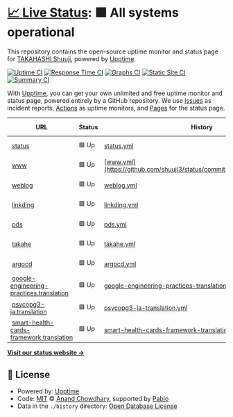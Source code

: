 # [📈 Live Status](https://status.shuuji3.xyz): <!--live status--> **🟩 All systems operational**

This repository contains the open-source uptime monitor and status page for [TAKAHASHI Shuuji](https://shuuji3.xyz), powered by [Upptime](https://github.com/upptime/upptime).

[![Uptime CI](https://github.com/shuuji3/status/workflows/Uptime%20CI/badge.svg)](https://github.com/shuuji3/status/actions?query=workflow%3A%22Uptime+CI%22)
[![Response Time CI](https://github.com/shuuji3/status/workflows/Response%20Time%20CI/badge.svg)](https://github.com/shuuji3/status/actions?query=workflow%3A%22Response+Time+CI%22)
[![Graphs CI](https://github.com/shuuji3/status/workflows/Graphs%20CI/badge.svg)](https://github.com/shuuji3/status/actions?query=workflow%3A%22Graphs+CI%22)
[![Static Site CI](https://github.com/shuuji3/status/workflows/Static%20Site%20CI/badge.svg)](https://github.com/shuuji3/status/actions?query=workflow%3A%22Static+Site+CI%22)
[![Summary CI](https://github.com/shuuji3/status/workflows/Summary%20CI/badge.svg)](https://github.com/shuuji3/status/actions?query=workflow%3A%22Summary+CI%22)

With [Upptime](https://upptime.js.org), you can get your own unlimited and free uptime monitor and status page, powered entirely by a GitHub repository. We use [Issues](https://github.com/shuuji3/status/issues) as incident reports, [Actions](https://github.com/shuuji3/status/actions) as uptime monitors, and [Pages](https://status.shuuji3.xyz) for the status page.

<!--start: status pages-->
<!-- This summary is generated by Upptime (https://github.com/upptime/upptime) -->
<!-- Do not edit this manually, your changes will be overwritten -->
<!-- prettier-ignore -->
| URL | Status | History | Response Time | Uptime |
| --- | ------ | ------- | ------------- | ------ |
| <img alt="" src="https://icons.duckduckgo.com/ip3/status.shuuji3.xyz.ico" height="13"> [status](https://status.shuuji3.xyz) | 🟩 Up | [status.yml](https://github.com/shuuji3/status/commits/HEAD/history/status.yml) | <details><summary><img alt="Response time graph" src="./graphs/status/response-time-week.png" height="20"> 132ms</summary><br><a href="https://status.shuuji3.xyz/history/status"><img alt="Response time 160" src="https://img.shields.io/endpoint?url=https%3A%2F%2Fraw.githubusercontent.com%2Fshuuji3%2Fstatus%2FHEAD%2Fapi%2Fstatus%2Fresponse-time.json"></a><br><a href="https://status.shuuji3.xyz/history/status"><img alt="24-hour response time 131" src="https://img.shields.io/endpoint?url=https%3A%2F%2Fraw.githubusercontent.com%2Fshuuji3%2Fstatus%2FHEAD%2Fapi%2Fstatus%2Fresponse-time-day.json"></a><br><a href="https://status.shuuji3.xyz/history/status"><img alt="7-day response time 132" src="https://img.shields.io/endpoint?url=https%3A%2F%2Fraw.githubusercontent.com%2Fshuuji3%2Fstatus%2FHEAD%2Fapi%2Fstatus%2Fresponse-time-week.json"></a><br><a href="https://status.shuuji3.xyz/history/status"><img alt="30-day response time 133" src="https://img.shields.io/endpoint?url=https%3A%2F%2Fraw.githubusercontent.com%2Fshuuji3%2Fstatus%2FHEAD%2Fapi%2Fstatus%2Fresponse-time-month.json"></a><br><a href="https://status.shuuji3.xyz/history/status"><img alt="1-year response time 160" src="https://img.shields.io/endpoint?url=https%3A%2F%2Fraw.githubusercontent.com%2Fshuuji3%2Fstatus%2FHEAD%2Fapi%2Fstatus%2Fresponse-time-year.json"></a></details> | <details><summary><a href="https://status.shuuji3.xyz/history/status">99.29%</a></summary><a href="https://status.shuuji3.xyz/history/status"><img alt="All-time uptime 99.92%" src="https://img.shields.io/endpoint?url=https%3A%2F%2Fraw.githubusercontent.com%2Fshuuji3%2Fstatus%2FHEAD%2Fapi%2Fstatus%2Fuptime.json"></a><br><a href="https://status.shuuji3.xyz/history/status"><img alt="24-hour uptime 100.00%" src="https://img.shields.io/endpoint?url=https%3A%2F%2Fraw.githubusercontent.com%2Fshuuji3%2Fstatus%2FHEAD%2Fapi%2Fstatus%2Fuptime-day.json"></a><br><a href="https://status.shuuji3.xyz/history/status"><img alt="7-day uptime 99.29%" src="https://img.shields.io/endpoint?url=https%3A%2F%2Fraw.githubusercontent.com%2Fshuuji3%2Fstatus%2FHEAD%2Fapi%2Fstatus%2Fuptime-week.json"></a><br><a href="https://status.shuuji3.xyz/history/status"><img alt="30-day uptime 99.64%" src="https://img.shields.io/endpoint?url=https%3A%2F%2Fraw.githubusercontent.com%2Fshuuji3%2Fstatus%2FHEAD%2Fapi%2Fstatus%2Fuptime-month.json"></a><br><a href="https://status.shuuji3.xyz/history/status"><img alt="1-year uptime 99.92%" src="https://img.shields.io/endpoint?url=https%3A%2F%2Fraw.githubusercontent.com%2Fshuuji3%2Fstatus%2FHEAD%2Fapi%2Fstatus%2Fuptime-year.json"></a></details>
| <img alt="" src="https://icons.duckduckgo.com/ip3/www.shuuji3.xyz.ico" height="13"> [www](https://www.shuuji3.xyz) | 🟩 Up | [www.yml](https://github.com/shuuji3/status/commits/HEAD/history/www.yml) | <details><summary><img alt="Response time graph" src="./graphs/www/response-time-week.png" height="20"> 285ms</summary><br><a href="https://status.shuuji3.xyz/history/www"><img alt="Response time 432" src="https://img.shields.io/endpoint?url=https%3A%2F%2Fraw.githubusercontent.com%2Fshuuji3%2Fstatus%2FHEAD%2Fapi%2Fwww%2Fresponse-time.json"></a><br><a href="https://status.shuuji3.xyz/history/www"><img alt="24-hour response time 286" src="https://img.shields.io/endpoint?url=https%3A%2F%2Fraw.githubusercontent.com%2Fshuuji3%2Fstatus%2FHEAD%2Fapi%2Fwww%2Fresponse-time-day.json"></a><br><a href="https://status.shuuji3.xyz/history/www"><img alt="7-day response time 285" src="https://img.shields.io/endpoint?url=https%3A%2F%2Fraw.githubusercontent.com%2Fshuuji3%2Fstatus%2FHEAD%2Fapi%2Fwww%2Fresponse-time-week.json"></a><br><a href="https://status.shuuji3.xyz/history/www"><img alt="30-day response time 370" src="https://img.shields.io/endpoint?url=https%3A%2F%2Fraw.githubusercontent.com%2Fshuuji3%2Fstatus%2FHEAD%2Fapi%2Fwww%2Fresponse-time-month.json"></a><br><a href="https://status.shuuji3.xyz/history/www"><img alt="1-year response time 432" src="https://img.shields.io/endpoint?url=https%3A%2F%2Fraw.githubusercontent.com%2Fshuuji3%2Fstatus%2FHEAD%2Fapi%2Fwww%2Fresponse-time-year.json"></a></details> | <details><summary><a href="https://status.shuuji3.xyz/history/www">100.00%</a></summary><a href="https://status.shuuji3.xyz/history/www"><img alt="All-time uptime 99.99%" src="https://img.shields.io/endpoint?url=https%3A%2F%2Fraw.githubusercontent.com%2Fshuuji3%2Fstatus%2FHEAD%2Fapi%2Fwww%2Fuptime.json"></a><br><a href="https://status.shuuji3.xyz/history/www"><img alt="24-hour uptime 100.00%" src="https://img.shields.io/endpoint?url=https%3A%2F%2Fraw.githubusercontent.com%2Fshuuji3%2Fstatus%2FHEAD%2Fapi%2Fwww%2Fuptime-day.json"></a><br><a href="https://status.shuuji3.xyz/history/www"><img alt="7-day uptime 100.00%" src="https://img.shields.io/endpoint?url=https%3A%2F%2Fraw.githubusercontent.com%2Fshuuji3%2Fstatus%2FHEAD%2Fapi%2Fwww%2Fuptime-week.json"></a><br><a href="https://status.shuuji3.xyz/history/www"><img alt="30-day uptime 100.00%" src="https://img.shields.io/endpoint?url=https%3A%2F%2Fraw.githubusercontent.com%2Fshuuji3%2Fstatus%2FHEAD%2Fapi%2Fwww%2Fuptime-month.json"></a><br><a href="https://status.shuuji3.xyz/history/www"><img alt="1-year uptime 99.99%" src="https://img.shields.io/endpoint?url=https%3A%2F%2Fraw.githubusercontent.com%2Fshuuji3%2Fstatus%2FHEAD%2Fapi%2Fwww%2Fuptime-year.json"></a></details>
| <img alt="" src="https://icons.duckduckgo.com/ip3/weblog.shuuji3.xyz.ico" height="13"> [weblog](https://weblog.shuuji3.xyz) | 🟩 Up | [weblog.yml](https://github.com/shuuji3/status/commits/HEAD/history/weblog.yml) | <details><summary><img alt="Response time graph" src="./graphs/weblog/response-time-week.png" height="20"> 148ms</summary><br><a href="https://status.shuuji3.xyz/history/weblog"><img alt="Response time 160" src="https://img.shields.io/endpoint?url=https%3A%2F%2Fraw.githubusercontent.com%2Fshuuji3%2Fstatus%2FHEAD%2Fapi%2Fweblog%2Fresponse-time.json"></a><br><a href="https://status.shuuji3.xyz/history/weblog"><img alt="24-hour response time 92" src="https://img.shields.io/endpoint?url=https%3A%2F%2Fraw.githubusercontent.com%2Fshuuji3%2Fstatus%2FHEAD%2Fapi%2Fweblog%2Fresponse-time-day.json"></a><br><a href="https://status.shuuji3.xyz/history/weblog"><img alt="7-day response time 148" src="https://img.shields.io/endpoint?url=https%3A%2F%2Fraw.githubusercontent.com%2Fshuuji3%2Fstatus%2FHEAD%2Fapi%2Fweblog%2Fresponse-time-week.json"></a><br><a href="https://status.shuuji3.xyz/history/weblog"><img alt="30-day response time 148" src="https://img.shields.io/endpoint?url=https%3A%2F%2Fraw.githubusercontent.com%2Fshuuji3%2Fstatus%2FHEAD%2Fapi%2Fweblog%2Fresponse-time-month.json"></a><br><a href="https://status.shuuji3.xyz/history/weblog"><img alt="1-year response time 160" src="https://img.shields.io/endpoint?url=https%3A%2F%2Fraw.githubusercontent.com%2Fshuuji3%2Fstatus%2FHEAD%2Fapi%2Fweblog%2Fresponse-time-year.json"></a></details> | <details><summary><a href="https://status.shuuji3.xyz/history/weblog">100.00%</a></summary><a href="https://status.shuuji3.xyz/history/weblog"><img alt="All-time uptime 100.00%" src="https://img.shields.io/endpoint?url=https%3A%2F%2Fraw.githubusercontent.com%2Fshuuji3%2Fstatus%2FHEAD%2Fapi%2Fweblog%2Fuptime.json"></a><br><a href="https://status.shuuji3.xyz/history/weblog"><img alt="24-hour uptime 100.00%" src="https://img.shields.io/endpoint?url=https%3A%2F%2Fraw.githubusercontent.com%2Fshuuji3%2Fstatus%2FHEAD%2Fapi%2Fweblog%2Fuptime-day.json"></a><br><a href="https://status.shuuji3.xyz/history/weblog"><img alt="7-day uptime 100.00%" src="https://img.shields.io/endpoint?url=https%3A%2F%2Fraw.githubusercontent.com%2Fshuuji3%2Fstatus%2FHEAD%2Fapi%2Fweblog%2Fuptime-week.json"></a><br><a href="https://status.shuuji3.xyz/history/weblog"><img alt="30-day uptime 100.00%" src="https://img.shields.io/endpoint?url=https%3A%2F%2Fraw.githubusercontent.com%2Fshuuji3%2Fstatus%2FHEAD%2Fapi%2Fweblog%2Fuptime-month.json"></a><br><a href="https://status.shuuji3.xyz/history/weblog"><img alt="1-year uptime 100.00%" src="https://img.shields.io/endpoint?url=https%3A%2F%2Fraw.githubusercontent.com%2Fshuuji3%2Fstatus%2FHEAD%2Fapi%2Fweblog%2Fuptime-year.json"></a></details>
| <img alt="" src="https://icons.duckduckgo.com/ip3/linkding.shuuji3.xyz.ico" height="13"> [linkding](https://linkding.shuuji3.xyz) | 🟩 Up | [linkding.yml](https://github.com/shuuji3/status/commits/HEAD/history/linkding.yml) | <details><summary><img alt="Response time graph" src="./graphs/linkding/response-time-week.png" height="20"> 2634ms</summary><br><a href="https://status.shuuji3.xyz/history/linkding"><img alt="Response time 1049" src="https://img.shields.io/endpoint?url=https%3A%2F%2Fraw.githubusercontent.com%2Fshuuji3%2Fstatus%2FHEAD%2Fapi%2Flinkding%2Fresponse-time.json"></a><br><a href="https://status.shuuji3.xyz/history/linkding"><img alt="24-hour response time 1564" src="https://img.shields.io/endpoint?url=https%3A%2F%2Fraw.githubusercontent.com%2Fshuuji3%2Fstatus%2FHEAD%2Fapi%2Flinkding%2Fresponse-time-day.json"></a><br><a href="https://status.shuuji3.xyz/history/linkding"><img alt="7-day response time 2634" src="https://img.shields.io/endpoint?url=https%3A%2F%2Fraw.githubusercontent.com%2Fshuuji3%2Fstatus%2FHEAD%2Fapi%2Flinkding%2Fresponse-time-week.json"></a><br><a href="https://status.shuuji3.xyz/history/linkding"><img alt="30-day response time 1371" src="https://img.shields.io/endpoint?url=https%3A%2F%2Fraw.githubusercontent.com%2Fshuuji3%2Fstatus%2FHEAD%2Fapi%2Flinkding%2Fresponse-time-month.json"></a><br><a href="https://status.shuuji3.xyz/history/linkding"><img alt="1-year response time 1049" src="https://img.shields.io/endpoint?url=https%3A%2F%2Fraw.githubusercontent.com%2Fshuuji3%2Fstatus%2FHEAD%2Fapi%2Flinkding%2Fresponse-time-year.json"></a></details> | <details><summary><a href="https://status.shuuji3.xyz/history/linkding">99.82%</a></summary><a href="https://status.shuuji3.xyz/history/linkding"><img alt="All-time uptime 99.98%" src="https://img.shields.io/endpoint?url=https%3A%2F%2Fraw.githubusercontent.com%2Fshuuji3%2Fstatus%2FHEAD%2Fapi%2Flinkding%2Fuptime.json"></a><br><a href="https://status.shuuji3.xyz/history/linkding"><img alt="24-hour uptime 100.00%" src="https://img.shields.io/endpoint?url=https%3A%2F%2Fraw.githubusercontent.com%2Fshuuji3%2Fstatus%2FHEAD%2Fapi%2Flinkding%2Fuptime-day.json"></a><br><a href="https://status.shuuji3.xyz/history/linkding"><img alt="7-day uptime 99.82%" src="https://img.shields.io/endpoint?url=https%3A%2F%2Fraw.githubusercontent.com%2Fshuuji3%2Fstatus%2FHEAD%2Fapi%2Flinkding%2Fuptime-week.json"></a><br><a href="https://status.shuuji3.xyz/history/linkding"><img alt="30-day uptime 99.91%" src="https://img.shields.io/endpoint?url=https%3A%2F%2Fraw.githubusercontent.com%2Fshuuji3%2Fstatus%2FHEAD%2Fapi%2Flinkding%2Fuptime-month.json"></a><br><a href="https://status.shuuji3.xyz/history/linkding"><img alt="1-year uptime 99.98%" src="https://img.shields.io/endpoint?url=https%3A%2F%2Fraw.githubusercontent.com%2Fshuuji3%2Fstatus%2FHEAD%2Fapi%2Flinkding%2Fuptime-year.json"></a></details>
| <img alt="" src="https://icons.duckduckgo.com/ip3/pds.shuuji3.xyz.ico" height="13"> [pds](https://pds.shuuji3.xyz) | 🟩 Up | [pds.yml](https://github.com/shuuji3/status/commits/HEAD/history/pds.yml) | <details><summary><img alt="Response time graph" src="./graphs/pds/response-time-week.png" height="20"> 2306ms</summary><br><a href="https://status.shuuji3.xyz/history/pds"><img alt="Response time 645" src="https://img.shields.io/endpoint?url=https%3A%2F%2Fraw.githubusercontent.com%2Fshuuji3%2Fstatus%2FHEAD%2Fapi%2Fpds%2Fresponse-time.json"></a><br><a href="https://status.shuuji3.xyz/history/pds"><img alt="24-hour response time 818" src="https://img.shields.io/endpoint?url=https%3A%2F%2Fraw.githubusercontent.com%2Fshuuji3%2Fstatus%2FHEAD%2Fapi%2Fpds%2Fresponse-time-day.json"></a><br><a href="https://status.shuuji3.xyz/history/pds"><img alt="7-day response time 2306" src="https://img.shields.io/endpoint?url=https%3A%2F%2Fraw.githubusercontent.com%2Fshuuji3%2Fstatus%2FHEAD%2Fapi%2Fpds%2Fresponse-time-week.json"></a><br><a href="https://status.shuuji3.xyz/history/pds"><img alt="30-day response time 1020" src="https://img.shields.io/endpoint?url=https%3A%2F%2Fraw.githubusercontent.com%2Fshuuji3%2Fstatus%2FHEAD%2Fapi%2Fpds%2Fresponse-time-month.json"></a><br><a href="https://status.shuuji3.xyz/history/pds"><img alt="1-year response time 645" src="https://img.shields.io/endpoint?url=https%3A%2F%2Fraw.githubusercontent.com%2Fshuuji3%2Fstatus%2FHEAD%2Fapi%2Fpds%2Fresponse-time-year.json"></a></details> | <details><summary><a href="https://status.shuuji3.xyz/history/pds">99.82%</a></summary><a href="https://status.shuuji3.xyz/history/pds"><img alt="All-time uptime 99.98%" src="https://img.shields.io/endpoint?url=https%3A%2F%2Fraw.githubusercontent.com%2Fshuuji3%2Fstatus%2FHEAD%2Fapi%2Fpds%2Fuptime.json"></a><br><a href="https://status.shuuji3.xyz/history/pds"><img alt="24-hour uptime 100.00%" src="https://img.shields.io/endpoint?url=https%3A%2F%2Fraw.githubusercontent.com%2Fshuuji3%2Fstatus%2FHEAD%2Fapi%2Fpds%2Fuptime-day.json"></a><br><a href="https://status.shuuji3.xyz/history/pds"><img alt="7-day uptime 99.82%" src="https://img.shields.io/endpoint?url=https%3A%2F%2Fraw.githubusercontent.com%2Fshuuji3%2Fstatus%2FHEAD%2Fapi%2Fpds%2Fuptime-week.json"></a><br><a href="https://status.shuuji3.xyz/history/pds"><img alt="30-day uptime 99.91%" src="https://img.shields.io/endpoint?url=https%3A%2F%2Fraw.githubusercontent.com%2Fshuuji3%2Fstatus%2FHEAD%2Fapi%2Fpds%2Fuptime-month.json"></a><br><a href="https://status.shuuji3.xyz/history/pds"><img alt="1-year uptime 99.98%" src="https://img.shields.io/endpoint?url=https%3A%2F%2Fraw.githubusercontent.com%2Fshuuji3%2Fstatus%2FHEAD%2Fapi%2Fpds%2Fuptime-year.json"></a></details>
| <img alt="" src="https://icons.duckduckgo.com/ip3/takahe.shuuji3.xyz.ico" height="13"> [takahe](https://takahe.shuuji3.xyz) | 🟩 Up | [takahe.yml](https://github.com/shuuji3/status/commits/HEAD/history/takahe.yml) | <details><summary><img alt="Response time graph" src="./graphs/takahe/response-time-week.png" height="20"> 1543ms</summary><br><a href="https://status.shuuji3.xyz/history/takahe"><img alt="Response time 459" src="https://img.shields.io/endpoint?url=https%3A%2F%2Fraw.githubusercontent.com%2Fshuuji3%2Fstatus%2FHEAD%2Fapi%2Ftakahe%2Fresponse-time.json"></a><br><a href="https://status.shuuji3.xyz/history/takahe"><img alt="24-hour response time 417" src="https://img.shields.io/endpoint?url=https%3A%2F%2Fraw.githubusercontent.com%2Fshuuji3%2Fstatus%2FHEAD%2Fapi%2Ftakahe%2Fresponse-time-day.json"></a><br><a href="https://status.shuuji3.xyz/history/takahe"><img alt="7-day response time 1543" src="https://img.shields.io/endpoint?url=https%3A%2F%2Fraw.githubusercontent.com%2Fshuuji3%2Fstatus%2FHEAD%2Fapi%2Ftakahe%2Fresponse-time-week.json"></a><br><a href="https://status.shuuji3.xyz/history/takahe"><img alt="30-day response time 693" src="https://img.shields.io/endpoint?url=https%3A%2F%2Fraw.githubusercontent.com%2Fshuuji3%2Fstatus%2FHEAD%2Fapi%2Ftakahe%2Fresponse-time-month.json"></a><br><a href="https://status.shuuji3.xyz/history/takahe"><img alt="1-year response time 459" src="https://img.shields.io/endpoint?url=https%3A%2F%2Fraw.githubusercontent.com%2Fshuuji3%2Fstatus%2FHEAD%2Fapi%2Ftakahe%2Fresponse-time-year.json"></a></details> | <details><summary><a href="https://status.shuuji3.xyz/history/takahe">99.83%</a></summary><a href="https://status.shuuji3.xyz/history/takahe"><img alt="All-time uptime 99.98%" src="https://img.shields.io/endpoint?url=https%3A%2F%2Fraw.githubusercontent.com%2Fshuuji3%2Fstatus%2FHEAD%2Fapi%2Ftakahe%2Fuptime.json"></a><br><a href="https://status.shuuji3.xyz/history/takahe"><img alt="24-hour uptime 100.00%" src="https://img.shields.io/endpoint?url=https%3A%2F%2Fraw.githubusercontent.com%2Fshuuji3%2Fstatus%2FHEAD%2Fapi%2Ftakahe%2Fuptime-day.json"></a><br><a href="https://status.shuuji3.xyz/history/takahe"><img alt="7-day uptime 99.83%" src="https://img.shields.io/endpoint?url=https%3A%2F%2Fraw.githubusercontent.com%2Fshuuji3%2Fstatus%2FHEAD%2Fapi%2Ftakahe%2Fuptime-week.json"></a><br><a href="https://status.shuuji3.xyz/history/takahe"><img alt="30-day uptime 99.91%" src="https://img.shields.io/endpoint?url=https%3A%2F%2Fraw.githubusercontent.com%2Fshuuji3%2Fstatus%2FHEAD%2Fapi%2Ftakahe%2Fuptime-month.json"></a><br><a href="https://status.shuuji3.xyz/history/takahe"><img alt="1-year uptime 99.98%" src="https://img.shields.io/endpoint?url=https%3A%2F%2Fraw.githubusercontent.com%2Fshuuji3%2Fstatus%2FHEAD%2Fapi%2Ftakahe%2Fuptime-year.json"></a></details>
| <img alt="" src="https://icons.duckduckgo.com/ip3/argocd.shuuji3.xyz.ico" height="13"> [argocd](https://argocd.shuuji3.xyz) | 🟩 Up | [argocd.yml](https://github.com/shuuji3/status/commits/HEAD/history/argocd.yml) | <details><summary><img alt="Response time graph" src="./graphs/argocd/response-time-week.png" height="20"> 1456ms</summary><br><a href="https://status.shuuji3.xyz/history/argocd"><img alt="Response time 366" src="https://img.shields.io/endpoint?url=https%3A%2F%2Fraw.githubusercontent.com%2Fshuuji3%2Fstatus%2FHEAD%2Fapi%2Fargocd%2Fresponse-time.json"></a><br><a href="https://status.shuuji3.xyz/history/argocd"><img alt="24-hour response time 327" src="https://img.shields.io/endpoint?url=https%3A%2F%2Fraw.githubusercontent.com%2Fshuuji3%2Fstatus%2FHEAD%2Fapi%2Fargocd%2Fresponse-time-day.json"></a><br><a href="https://status.shuuji3.xyz/history/argocd"><img alt="7-day response time 1456" src="https://img.shields.io/endpoint?url=https%3A%2F%2Fraw.githubusercontent.com%2Fshuuji3%2Fstatus%2FHEAD%2Fapi%2Fargocd%2Fresponse-time-week.json"></a><br><a href="https://status.shuuji3.xyz/history/argocd"><img alt="30-day response time 593" src="https://img.shields.io/endpoint?url=https%3A%2F%2Fraw.githubusercontent.com%2Fshuuji3%2Fstatus%2FHEAD%2Fapi%2Fargocd%2Fresponse-time-month.json"></a><br><a href="https://status.shuuji3.xyz/history/argocd"><img alt="1-year response time 366" src="https://img.shields.io/endpoint?url=https%3A%2F%2Fraw.githubusercontent.com%2Fshuuji3%2Fstatus%2FHEAD%2Fapi%2Fargocd%2Fresponse-time-year.json"></a></details> | <details><summary><a href="https://status.shuuji3.xyz/history/argocd">99.83%</a></summary><a href="https://status.shuuji3.xyz/history/argocd"><img alt="All-time uptime 99.99%" src="https://img.shields.io/endpoint?url=https%3A%2F%2Fraw.githubusercontent.com%2Fshuuji3%2Fstatus%2FHEAD%2Fapi%2Fargocd%2Fuptime.json"></a><br><a href="https://status.shuuji3.xyz/history/argocd"><img alt="24-hour uptime 100.00%" src="https://img.shields.io/endpoint?url=https%3A%2F%2Fraw.githubusercontent.com%2Fshuuji3%2Fstatus%2FHEAD%2Fapi%2Fargocd%2Fuptime-day.json"></a><br><a href="https://status.shuuji3.xyz/history/argocd"><img alt="7-day uptime 99.83%" src="https://img.shields.io/endpoint?url=https%3A%2F%2Fraw.githubusercontent.com%2Fshuuji3%2Fstatus%2FHEAD%2Fapi%2Fargocd%2Fuptime-week.json"></a><br><a href="https://status.shuuji3.xyz/history/argocd"><img alt="30-day uptime 99.91%" src="https://img.shields.io/endpoint?url=https%3A%2F%2Fraw.githubusercontent.com%2Fshuuji3%2Fstatus%2FHEAD%2Fapi%2Fargocd%2Fuptime-month.json"></a><br><a href="https://status.shuuji3.xyz/history/argocd"><img alt="1-year uptime 99.99%" src="https://img.shields.io/endpoint?url=https%3A%2F%2Fraw.githubusercontent.com%2Fshuuji3%2Fstatus%2FHEAD%2Fapi%2Fargocd%2Fuptime-year.json"></a></details>
| <img alt="" src="https://icons.duckduckgo.com/ip3/google-engineering-practices.translation.shuuji3.xyz.ico" height="13"> [google-engineering-practices.translation](https://google-engineering-practices.translation.shuuji3.xyz) | 🟩 Up | [google-engineering-practices-translation.yml](https://github.com/shuuji3/status/commits/HEAD/history/google-engineering-practices-translation.yml) | <details><summary><img alt="Response time graph" src="./graphs/google-engineering-practices-translation/response-time-week.png" height="20"> 146ms</summary><br><a href="https://status.shuuji3.xyz/history/google-engineering-practices-translation"><img alt="Response time 151" src="https://img.shields.io/endpoint?url=https%3A%2F%2Fraw.githubusercontent.com%2Fshuuji3%2Fstatus%2FHEAD%2Fapi%2Fgoogle-engineering-practices-translation%2Fresponse-time.json"></a><br><a href="https://status.shuuji3.xyz/history/google-engineering-practices-translation"><img alt="24-hour response time 113" src="https://img.shields.io/endpoint?url=https%3A%2F%2Fraw.githubusercontent.com%2Fshuuji3%2Fstatus%2FHEAD%2Fapi%2Fgoogle-engineering-practices-translation%2Fresponse-time-day.json"></a><br><a href="https://status.shuuji3.xyz/history/google-engineering-practices-translation"><img alt="7-day response time 146" src="https://img.shields.io/endpoint?url=https%3A%2F%2Fraw.githubusercontent.com%2Fshuuji3%2Fstatus%2FHEAD%2Fapi%2Fgoogle-engineering-practices-translation%2Fresponse-time-week.json"></a><br><a href="https://status.shuuji3.xyz/history/google-engineering-practices-translation"><img alt="30-day response time 127" src="https://img.shields.io/endpoint?url=https%3A%2F%2Fraw.githubusercontent.com%2Fshuuji3%2Fstatus%2FHEAD%2Fapi%2Fgoogle-engineering-practices-translation%2Fresponse-time-month.json"></a><br><a href="https://status.shuuji3.xyz/history/google-engineering-practices-translation"><img alt="1-year response time 151" src="https://img.shields.io/endpoint?url=https%3A%2F%2Fraw.githubusercontent.com%2Fshuuji3%2Fstatus%2FHEAD%2Fapi%2Fgoogle-engineering-practices-translation%2Fresponse-time-year.json"></a></details> | <details><summary><a href="https://status.shuuji3.xyz/history/google-engineering-practices-translation">100.00%</a></summary><a href="https://status.shuuji3.xyz/history/google-engineering-practices-translation"><img alt="All-time uptime 100.00%" src="https://img.shields.io/endpoint?url=https%3A%2F%2Fraw.githubusercontent.com%2Fshuuji3%2Fstatus%2FHEAD%2Fapi%2Fgoogle-engineering-practices-translation%2Fuptime.json"></a><br><a href="https://status.shuuji3.xyz/history/google-engineering-practices-translation"><img alt="24-hour uptime 100.00%" src="https://img.shields.io/endpoint?url=https%3A%2F%2Fraw.githubusercontent.com%2Fshuuji3%2Fstatus%2FHEAD%2Fapi%2Fgoogle-engineering-practices-translation%2Fuptime-day.json"></a><br><a href="https://status.shuuji3.xyz/history/google-engineering-practices-translation"><img alt="7-day uptime 100.00%" src="https://img.shields.io/endpoint?url=https%3A%2F%2Fraw.githubusercontent.com%2Fshuuji3%2Fstatus%2FHEAD%2Fapi%2Fgoogle-engineering-practices-translation%2Fuptime-week.json"></a><br><a href="https://status.shuuji3.xyz/history/google-engineering-practices-translation"><img alt="30-day uptime 100.00%" src="https://img.shields.io/endpoint?url=https%3A%2F%2Fraw.githubusercontent.com%2Fshuuji3%2Fstatus%2FHEAD%2Fapi%2Fgoogle-engineering-practices-translation%2Fuptime-month.json"></a><br><a href="https://status.shuuji3.xyz/history/google-engineering-practices-translation"><img alt="1-year uptime 100.00%" src="https://img.shields.io/endpoint?url=https%3A%2F%2Fraw.githubusercontent.com%2Fshuuji3%2Fstatus%2FHEAD%2Fapi%2Fgoogle-engineering-practices-translation%2Fuptime-year.json"></a></details>
| <img alt="" src="https://icons.duckduckgo.com/ip3/psycopg3-ja.translation.shuuji3.xyz.ico" height="13"> [psycopg3-ja.translation](https://psycopg3-ja.translation.shuuji3.xyz) | 🟩 Up | [psycopg3-ja-translation.yml](https://github.com/shuuji3/status/commits/HEAD/history/psycopg3-ja-translation.yml) | <details><summary><img alt="Response time graph" src="./graphs/psycopg3-ja-translation/response-time-week.png" height="20"> 280ms</summary><br><a href="https://status.shuuji3.xyz/history/psycopg3-ja-translation"><img alt="Response time 272" src="https://img.shields.io/endpoint?url=https%3A%2F%2Fraw.githubusercontent.com%2Fshuuji3%2Fstatus%2FHEAD%2Fapi%2Fpsycopg3-ja-translation%2Fresponse-time.json"></a><br><a href="https://status.shuuji3.xyz/history/psycopg3-ja-translation"><img alt="24-hour response time 164" src="https://img.shields.io/endpoint?url=https%3A%2F%2Fraw.githubusercontent.com%2Fshuuji3%2Fstatus%2FHEAD%2Fapi%2Fpsycopg3-ja-translation%2Fresponse-time-day.json"></a><br><a href="https://status.shuuji3.xyz/history/psycopg3-ja-translation"><img alt="7-day response time 280" src="https://img.shields.io/endpoint?url=https%3A%2F%2Fraw.githubusercontent.com%2Fshuuji3%2Fstatus%2FHEAD%2Fapi%2Fpsycopg3-ja-translation%2Fresponse-time-week.json"></a><br><a href="https://status.shuuji3.xyz/history/psycopg3-ja-translation"><img alt="30-day response time 282" src="https://img.shields.io/endpoint?url=https%3A%2F%2Fraw.githubusercontent.com%2Fshuuji3%2Fstatus%2FHEAD%2Fapi%2Fpsycopg3-ja-translation%2Fresponse-time-month.json"></a><br><a href="https://status.shuuji3.xyz/history/psycopg3-ja-translation"><img alt="1-year response time 272" src="https://img.shields.io/endpoint?url=https%3A%2F%2Fraw.githubusercontent.com%2Fshuuji3%2Fstatus%2FHEAD%2Fapi%2Fpsycopg3-ja-translation%2Fresponse-time-year.json"></a></details> | <details><summary><a href="https://status.shuuji3.xyz/history/psycopg3-ja-translation">100.00%</a></summary><a href="https://status.shuuji3.xyz/history/psycopg3-ja-translation"><img alt="All-time uptime 100.00%" src="https://img.shields.io/endpoint?url=https%3A%2F%2Fraw.githubusercontent.com%2Fshuuji3%2Fstatus%2FHEAD%2Fapi%2Fpsycopg3-ja-translation%2Fuptime.json"></a><br><a href="https://status.shuuji3.xyz/history/psycopg3-ja-translation"><img alt="24-hour uptime 100.00%" src="https://img.shields.io/endpoint?url=https%3A%2F%2Fraw.githubusercontent.com%2Fshuuji3%2Fstatus%2FHEAD%2Fapi%2Fpsycopg3-ja-translation%2Fuptime-day.json"></a><br><a href="https://status.shuuji3.xyz/history/psycopg3-ja-translation"><img alt="7-day uptime 100.00%" src="https://img.shields.io/endpoint?url=https%3A%2F%2Fraw.githubusercontent.com%2Fshuuji3%2Fstatus%2FHEAD%2Fapi%2Fpsycopg3-ja-translation%2Fuptime-week.json"></a><br><a href="https://status.shuuji3.xyz/history/psycopg3-ja-translation"><img alt="30-day uptime 100.00%" src="https://img.shields.io/endpoint?url=https%3A%2F%2Fraw.githubusercontent.com%2Fshuuji3%2Fstatus%2FHEAD%2Fapi%2Fpsycopg3-ja-translation%2Fuptime-month.json"></a><br><a href="https://status.shuuji3.xyz/history/psycopg3-ja-translation"><img alt="1-year uptime 100.00%" src="https://img.shields.io/endpoint?url=https%3A%2F%2Fraw.githubusercontent.com%2Fshuuji3%2Fstatus%2FHEAD%2Fapi%2Fpsycopg3-ja-translation%2Fuptime-year.json"></a></details>
| <img alt="" src="https://icons.duckduckgo.com/ip3/smart-health-cards-framework.translation.shuuji3.xyz.ico" height="13"> [smart-health-cards-framework.translation](https://smart-health-cards-framework.translation.shuuji3.xyz) | 🟩 Up | [smart-health-cards-framework-translation.yml](https://github.com/shuuji3/status/commits/HEAD/history/smart-health-cards-framework-translation.yml) | <details><summary><img alt="Response time graph" src="./graphs/smart-health-cards-framework-translation/response-time-week.png" height="20"> 794ms</summary><br><a href="https://status.shuuji3.xyz/history/smart-health-cards-framework-translation"><img alt="Response time 192" src="https://img.shields.io/endpoint?url=https%3A%2F%2Fraw.githubusercontent.com%2Fshuuji3%2Fstatus%2FHEAD%2Fapi%2Fsmart-health-cards-framework-translation%2Fresponse-time.json"></a><br><a href="https://status.shuuji3.xyz/history/smart-health-cards-framework-translation"><img alt="24-hour response time 117" src="https://img.shields.io/endpoint?url=https%3A%2F%2Fraw.githubusercontent.com%2Fshuuji3%2Fstatus%2FHEAD%2Fapi%2Fsmart-health-cards-framework-translation%2Fresponse-time-day.json"></a><br><a href="https://status.shuuji3.xyz/history/smart-health-cards-framework-translation"><img alt="7-day response time 794" src="https://img.shields.io/endpoint?url=https%3A%2F%2Fraw.githubusercontent.com%2Fshuuji3%2Fstatus%2FHEAD%2Fapi%2Fsmart-health-cards-framework-translation%2Fresponse-time-week.json"></a><br><a href="https://status.shuuji3.xyz/history/smart-health-cards-framework-translation"><img alt="30-day response time 300" src="https://img.shields.io/endpoint?url=https%3A%2F%2Fraw.githubusercontent.com%2Fshuuji3%2Fstatus%2FHEAD%2Fapi%2Fsmart-health-cards-framework-translation%2Fresponse-time-month.json"></a><br><a href="https://status.shuuji3.xyz/history/smart-health-cards-framework-translation"><img alt="1-year response time 192" src="https://img.shields.io/endpoint?url=https%3A%2F%2Fraw.githubusercontent.com%2Fshuuji3%2Fstatus%2FHEAD%2Fapi%2Fsmart-health-cards-framework-translation%2Fresponse-time-year.json"></a></details> | <details><summary><a href="https://status.shuuji3.xyz/history/smart-health-cards-framework-translation">100.00%</a></summary><a href="https://status.shuuji3.xyz/history/smart-health-cards-framework-translation"><img alt="All-time uptime 100.00%" src="https://img.shields.io/endpoint?url=https%3A%2F%2Fraw.githubusercontent.com%2Fshuuji3%2Fstatus%2FHEAD%2Fapi%2Fsmart-health-cards-framework-translation%2Fuptime.json"></a><br><a href="https://status.shuuji3.xyz/history/smart-health-cards-framework-translation"><img alt="24-hour uptime 100.00%" src="https://img.shields.io/endpoint?url=https%3A%2F%2Fraw.githubusercontent.com%2Fshuuji3%2Fstatus%2FHEAD%2Fapi%2Fsmart-health-cards-framework-translation%2Fuptime-day.json"></a><br><a href="https://status.shuuji3.xyz/history/smart-health-cards-framework-translation"><img alt="7-day uptime 100.00%" src="https://img.shields.io/endpoint?url=https%3A%2F%2Fraw.githubusercontent.com%2Fshuuji3%2Fstatus%2FHEAD%2Fapi%2Fsmart-health-cards-framework-translation%2Fuptime-week.json"></a><br><a href="https://status.shuuji3.xyz/history/smart-health-cards-framework-translation"><img alt="30-day uptime 100.00%" src="https://img.shields.io/endpoint?url=https%3A%2F%2Fraw.githubusercontent.com%2Fshuuji3%2Fstatus%2FHEAD%2Fapi%2Fsmart-health-cards-framework-translation%2Fuptime-month.json"></a><br><a href="https://status.shuuji3.xyz/history/smart-health-cards-framework-translation"><img alt="1-year uptime 100.00%" src="https://img.shields.io/endpoint?url=https%3A%2F%2Fraw.githubusercontent.com%2Fshuuji3%2Fstatus%2FHEAD%2Fapi%2Fsmart-health-cards-framework-translation%2Fuptime-year.json"></a></details>

<!--end: status pages-->

[**Visit our status website →**](https://status.shuuji3.xyz)

## 📄 License

- Powered by: [Upptime](https://github.com/upptime/upptime)
- Code: [MIT](./LICENSE) © [Anand Chowdhary](https://anandchowdhary.com), supported by [Pabio](https://pabio.com)
- Data in the `./history` directory: [Open Database License](https://opendatacommons.org/licenses/odbl/1-0/)
